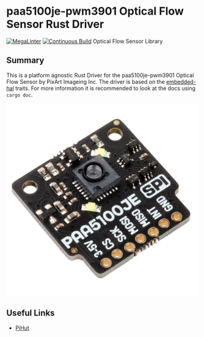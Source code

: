 # paa5100je-pwm3901 Optical Flow Sensor Rust Driver

[![MegaLinter](https://github.com/dysonltd/paa5100je-pwm3901/actions/workflows/mega-linter.yaml/badge.svg)](https://github.com/dysonltd/paa5100je-pwm3901/actions/workflows/mega-linter.yaml) [![Continuous Build](https://github.com/dysonltd/paa5100je-pwm3901/actions/workflows/continuous-build.yaml/badge.svg)](https://github.com/dysonltd/paa5100je-pwm3901/actions/workflows/continuous-build.yaml)
Optical Flow Sensor Library

## Summary

This is a platform agnostic Rust Driver for the paa5100je-pwm3901 Optical Flow Sensor by PixArt Imageing Inc. The driver is based on the [embedded-hal](https://docs.rs/embedded-hal/latest/embedded_hal/) traits. For more information it is recommended to look at the docs using `cargo doc`.

![Optical Flow Breakout Board](./docs/Optical%20Flow%20Breakout%20Board.png)

## Useful Links

- [PiHut](https://thepihut.com/products/paa5100je-near-optical-flow-spi-breakout)